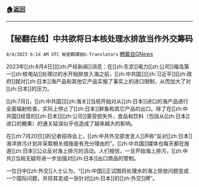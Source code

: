 ###  [:house:返回](README.md)
---


## 【秘翻在线】中共欲将日本核处理水排放当作外交筹码
`8/4/2023 6:14 AM UTC 秘密翻譯組G-Translators` [轉載自GNews](https://gnews.org/articles/1522999)

 2023年[[zh:8月4日]][[zh:产经新闻]]消息：在[[zh:东京]]电力[[zh:公司]]福岛第一[[zh:核电站]]处理过的水开始排放入海之前，[[zh:中共国]][[zh:习近平]][[zh:政府]]就对[[zh:日本]]海产品和其他它产品实施了事实上的进口限制，从而加大了对[[zh:日本]]的压力。

[[zh:7月]]，[[zh:中共国]][[zh:海关]]当局开始对从[[zh:日本]]进口的海产品进行全面辐射检查，实际上停止了[[zh:日本]]鲜鱼和其它产品的出口。除了在[[zh:中共国]]经营的[[zh:日本]][[zh:公司]]蒙受损失外，食品和饮料（包括从[[zh:日本]]进口的糖果）的通关延误似乎也造成了越来越大的影响。

在[[zh:7月20日]]的记者招待会上，[[zh:中共外交部发言人]]声称“反对[[zh:日本]]海洋排污计划并采取相关措施是有充分理由的”。[[zh:中共国]]媒体也每天都在报道[[zh:日本]]公众反对海上排污的活动。人们相信，一旦开始海上排污，[[zh:中共]]当局无疑将进一步加强对[[zh:日本]]出口商品的管制。

一位日中[[zh:外交]]人士认为，“[[zh:中国]]正试图将处理水的海上排放问题变成一个国际问题，并将其变成一张针对[[zh:日本]]的[[zh:外交]]牌”。
